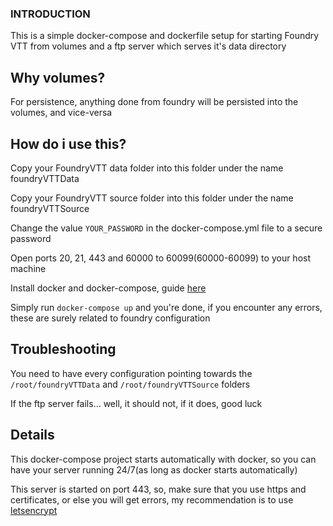 ### INTRODUCTION

This is a simple docker-compose and dockerfile setup for starting Foundry VTT from volumes and a ftp server which serves it's data directory

## Why volumes?

For persistence, anything done from foundry will be persisted into the volumes, and vice-versa

## How do i use this?

Copy your FoundryVTT data folder into this folder under the name foundryVTTData

Copy your FoundryVTT source folder into this folder under the name foundryVTTSource

Change the value `YOUR_PASSWORD` in the docker-compose.yml file to a secure password

Open ports 20, 21, 443 and 60000 to 60099(60000-60099) to your host machine

Install docker and docker-compose, guide [here](https://docs.docker.com/compose/install/)

Simply run `docker-compose up` and you're done, if you encounter any errors, these are surely related to foundry configuration

## Troubleshooting

You need to have every configuration pointing towards the `/root/foundryVTTData` and `/root/foundryVTTSource` folders

If the ftp server fails... well, it should not, if it does, good luck

## Details

This docker-compose project starts automatically with docker, so you can have your server running 24/7(as long as docker starts automatically)

This server is started on port 443, so, make sure that you use https and certificates, or else you will get errors, my recommendation is to use [letsencrypt](https://letsencrypt.org/)